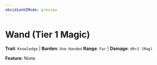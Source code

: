 ```yaml
---
obsidianUIMode: preview
---
```

# Wand (Tier 1 Magic)

**Trait**: `Knowledge` | **Burden**: `One-Handed`
**Range**: `Far` | **Damage**: `d6+1 (Mag)`

**Feature**: None
